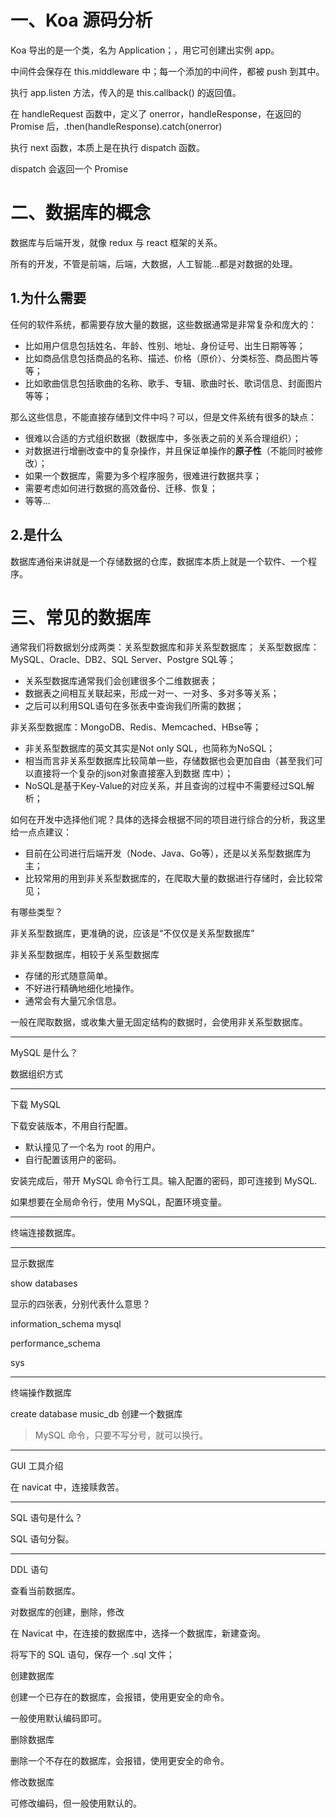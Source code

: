 # 一、Koa 源码分析


Koa 导出的是一个类，名为 Application；，用它可创建出实例 app。

中间件会保存在 this.middleware 中；每一个添加的中间件，都被 push 到其中。

执行 app.listen 方法，传入的是 this.callback() 的返回值。

在 handleRequest 函数中，定义了 onerror，handleResponse，在返回的 Promise 后，.then(handleResponse).catch(onerror)

执行 next 函数，本质上是在执行 dispatch 函数。

dispatch 会返回一个 Promise

# 二、数据库的概念

数据库与后端开发，就像 redux 与 react 框架的关系。

所有的开发，不管是前端，后端，大数据，人工智能...都是对数据的处理。

## 1.为什么需要

任何的软件系统，都需要存放大量的数据，这些数据通常是非常复杂和庞大的：

- 比如用户信息包括姓名、年龄、性别、地址、身份证号、出生日期等等；
- 比如商品信息包括商品的名称、描述、价格（原价）、分类标签、商品图片等等；
- 比如歌曲信息包括歌曲的名称、歌手、专辑、歌曲时长、歌词信息、封面图片等等；

那么这些信息，不能直接存储到文件中吗？可以，但是文件系统有很多的缺点：

- 很难以合适的方式组织数据（数据库中，多张表之前的关系合理组织）；
- 对数据进行增删改查中的复杂操作，并且保证单操作的**原子性**（不能同时被修改）；
- 如果一个数据库，需要为多个程序服务，很难进行数据共享；
- 需要考虑如何进行数据的高效备份、迁移、恢复；
- 等等...

## 2.是什么

数据库通俗来讲就是一个存储数据的仓库，数据库本质上就是一个软件、一个程序。

# 三、常见的数据库

通常我们将数据划分成两类：关系型数据库和非关系型数据库； 
关系型数据库：MySQL、Oracle、DB2、SQL Server、Postgre SQL等； 
- 关系型数据库通常我们会创建很多个二维数据表； 
- 数据表之间相互关联起来，形成一对一、一对多、多对多等关系； 
- 之后可以利用SQL语句在多张表中查询我们所需的数据；

非关系型数据库：MongoDB、Redis、Memcached、HBse等； 
- 非关系型数据库的英文其实是Not only SQL，也简称为NoSQL； 
- 相当而言非关系型数据库比较简单一些，存储数据也会更加自由（甚至我们可以直接将一个复杂的json对象直接塞入到数据 库中）；
- NoSQL是基于Key-Value的对应关系，并且查询的过程中不需要经过SQL解析；

如何在开发中选择他们呢？具体的选择会根据不同的项目进行综合的分析，我这里给一点点建议： 
- 目前在公司进行后端开发（Node、Java、Go等），还是以关系型数据库为主；
- 比较常用的用到非关系型数据库的，在爬取大量的数据进行存储时，会比较常见；





有哪些类型？

非关系型数据库，更准确的说，应该是“不仅仅是关系型数据库”

非关系型数据库，相较于关系型数据库

- 存储的形式随意简单。
- 不好进行精确地细化地操作。
- 通常会有大量冗余信息。

一般在爬取数据，或收集大量无固定结构的数据时，会使用非关系型数据库。

---

MySQL 是什么？

数据组织方式

---

下载 MySQL

下载安装版本，不用自行配置。

- 默认撞见了一个名为 root 的用户。
- 自行配置该用户的密码。

安装完成后，带开 MySQL 命令行工具。输入配置的密码，即可连接到 MySQL.

如果想要在全局命令行，使用 MySQL，配置环境变量。

---

终端连接数据库。

---

显示数据库

show databases

显示的四张表，分别代表什么意思？

information_schema
mysql

performance_schema

sys

---

终端操作数据库

create database music_db 创建一个数据库

> MySQL 命令，只要不写分号，就可以换行。

---

GUI 工具介绍

在 navicat 中，连接赎救苦。

---

SQL 语句是什么？

SQL 语句分裂。

---

DDL 语句

查看当前数据库。

对数据库的创建，删除，修改

在 Navicat 中，在连接的数据库中，选择一个数据库，新建查询。

将写下的 SQL 语句，保存一个 .sql 文件；



创建数据库

创建一个已存在的数据库，会报错，使用更安全的命令。

一般使用默认编码即可。



删除数据库

删除一个不存在的数据库，会报错，使用更安全的命令。



修改数据库

可修改编码，但一般使用默认的。

